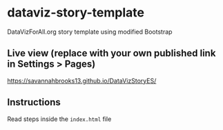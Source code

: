 # dataviz-story-template
DataVizForAll.org story template using modified Bootstrap

## Live view (replace with your own published link in Settings > Pages)
https://savannahbrooks13.github.io/DataVizStoryES/

## Instructions
Read steps inside the `index.html` file
